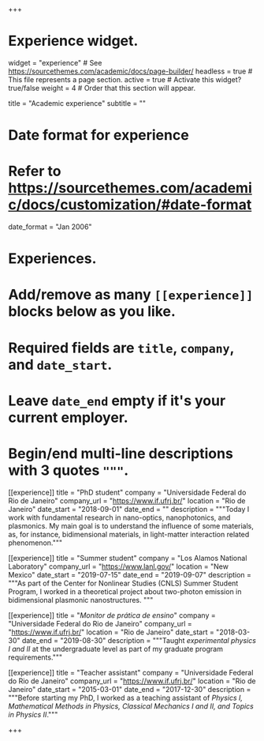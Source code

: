 +++
# Experience widget.
widget = "experience"  # See https://sourcethemes.com/academic/docs/page-builder/
headless = true  # This file represents a page section.
active = true  # Activate this widget? true/false
weight = 4  # Order that this section will appear.

title = "Academic experience"
subtitle = ""

# Date format for experience
#   Refer to https://sourcethemes.com/academic/docs/customization/#date-format
date_format = "Jan 2006"

# Experiences.
#   Add/remove as many `[[experience]]` blocks below as you like.
#   Required fields are `title`, `company`, and `date_start`.
#   Leave `date_end` empty if it's your current employer.
#   Begin/end multi-line descriptions with 3 quotes `"""`.

[[experience]]
  title = "PhD student"
  company = "Universidade Federal do Rio de Janeiro"
  company_url = "https://www.if.ufrj.br/"
  location = "Rio de Janeiro"
  date_start = "2018-09-01"
  date_end = ""
  description = """Today I work with fundamental research in nano-optics, nanophotonics, and plasmonics. My main goal is to understand the influence of some materials, as, for instance, bidimensional materials, in light-matter interaction related phenomenon."""

[[experience]]
  title = "Summer student"
  company = "Los Alamos National Laboratory"
  company_url = "https://www.lanl.gov/"
  location = "New Mexico"
  date_start = "2019-07-15"
  date_end = "2019-09-07"
  description = """As part of the Center for Nonlinear Studies (CNLS) Summer Student Program, I worked in a theoretical project about two-photon emission in bidimensional plasmonic nanostructures.
  """

[[experience]]
  title = "*Monitor de prática de ensino*"
  company = "Universidade Federal do Rio de Janeiro"
  company_url = "https://www.if.ufrj.br/"
  location = "Rio de Janeiro"
  date_start = "2018-03-30"
  date_end = "2019-08-30"
  description = """Taught *experimental physics I and II* at the undergraduate level as part of my graduate program requirements."""

[[experience]]
  title = "Teacher assistant"
  company = "Universidade Federal do Rio de Janeiro"
  company_url = "https://www.if.ufrj.br/"
  location = "Rio de Janeiro"
  date_start = "2015-03-01"
  date_end = "2017-12-30"
  description = """Before starting my PhD, I worked as a teaching assistant of *Physics I, Mathematical Methods in Physics, Classical Mechanics I and II, and Topics in Physics II*."""

+++
